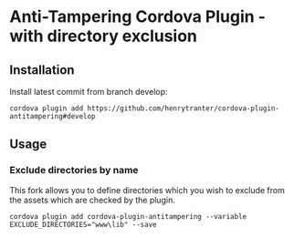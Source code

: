 Anti-Tampering Cordova Plugin - with directory exclusion
========================================================

## Installation

Install latest commit from branch develop:

    cordova plugin add https://github.com/henrytranter/cordova-plugin-antitampering#develop

## Usage

### Exclude directories by name

This fork allows you to define directories which you wish to exclude from the assets which are checked by the plugin.

    cordova plugin add cordova-plugin-antitampering --variable EXCLUDE_DIRECTORIES="www\lib" --save
